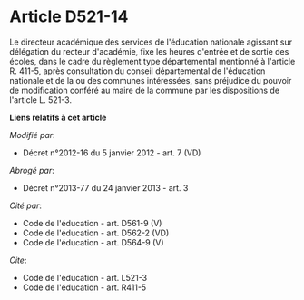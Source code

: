 # Article D521-14

Le directeur académique des services de l'éducation nationale agissant sur délégation du recteur d'académie, fixe les heures
d'entrée et de sortie des écoles, dans le cadre du règlement type départemental mentionné à l'article R. 411-5, après
consultation du conseil départemental de l'éducation nationale et de la ou des communes intéressées, sans préjudice du
pouvoir de modification conféré au maire de la commune par les dispositions de l'article L. 521-3.

**Liens relatifs à cet article**

_Modifié par_:

  - Décret n°2012-16 du 5 janvier 2012 - art. 7 (VD)

_Abrogé par_:

  - Décret n°2013-77 du 24 janvier 2013 - art. 3

_Cité par_:

  - Code de l'éducation - art. D561-9 (V)
  - Code de l'éducation - art. D562-2 (VD)
  - Code de l'éducation - art. D564-9 (V)

_Cite_:

  - Code de l'éducation - art. L521-3
  - Code de l'éducation - art. R411-5
